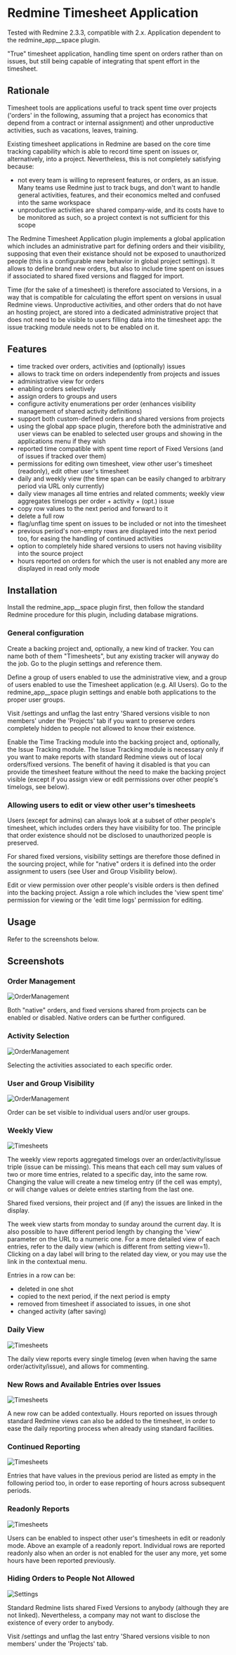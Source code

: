 # Redmine Timesheet Application

Tested with Redmine 2.3.3, compatible with 2.x.
Application dependent to the redmine_app__space plugin.

"True" timesheet application, handling time spent on orders rather than on issues, but still being capable of integrating that spent effort in the timesheet.

## Rationale

Timesheet tools are applications useful to track spent time over projects ('orders' in the following, assuming that a project has economics that depend from a contract or internal assignment) and other unproductive activities, such as vacations, leaves, training.

Existing timesheet applications in Redmine are based on the core time tracking capability which is able to record time spent on issues or, alternatively, into a project.
Nevertheless, this is not completely satisfying because:
* not every team is willing to represent features, or orders, as an issue. Many teams use Redmine just to track bugs, and don't want to handle general activities, features, and their economics melted and confused into the same workspace
* unproductive activities are shared company-wide, and its costs have to be monitored as such, so a project context is not sufficient for this scope

The Redmine Timesheet Application plugin implements a global application which includes an administrative part for defining orders and their visibility, supposing that even their existance should not be exposed to unauthorized people (this is a configurable new behavior in global project settings). 
It allows to define brand new orders, but also to include time spent on issues if associated to shared fixed versions and flagged for import.

Time (for the sake of a timesheet) is therefore associated to Versions, in a way that is compatible for calculating the effort spent on versions in usual Redmine views.
Unproductive activities, and other orders that do not have an hosting project, are stored into a dedicated administrative project that does not need to be visible to users filling data into the timesheet app: the issue tracking module needs not to be enabled on it.

## Features

* time tracked over orders, activities and (optionally) issues
* allows to track time on orders independently from projects and issues
* administrative view for orders
* enabling orders selectively
* assign orders to groups and users
* configure activity enumerations per order (enhances visibility management of shared activity definitions)
* support both custom-defined orders and shared versions from projects  
* using the global app space plugin, therefore both the administrative and user views can be enabled to selected user groups and showing in the applications menu if they wish
* reported time compatible with spent time report of Fixed Versions (and of issues if tracked over them)
* permissions for editing own timesheet, view other user's timesheet (readonly), edit other user's timesheet
* daily and weekly view (the time span can be easily changed to arbitrary period via URL only currently)
* daily view manages all time entries and related comments; weekly view aggregates timelogs per order + activity + (opt.) issue
* copy row values to the next period and forward to it
* delete a full row
* flag/unflag time spent on issues to be included or not into the timesheet
* previous period's non-empty rows are displayed into the next period too, for easing the handling of continued activities
* option to completely hide shared versions to users not having visibility into the source project
* hours reported on orders for which the user is not enabled any more are displayed in read only mode

## Installation

Install the redmine_app__space plugin first, then follow the standard Redmine procedure for this plugin, including database migrations.

### General configuration

Create a backing project and, optionally, a new kind of tracker. You can name both of them "Timesheets", but any existing tracker will anyway do the job. Go to the plugin settings and reference them.

Define a group of users enabled to use the administrative view, and a group of users enabled to use the Timesheet application (e.g. All Users). Go to the redmine_app__space plugin settings and enable both applications to the proper user groups.

Visit /settings and unflag the last entry 'Shared versions visible to non members' under the 'Projects' tab if you want to preserve orders completely hidden to people not allowed to know their existence.

Enable the Time Tracking module into the backing project and, optionally, the Issue Tracking module. 
The Issue Tracking module is necessary only if you want to make reports with standard Redmine views out of local orders/fixed versions. The benefit of having it disabled is that you can provide the timesheet feature without the need to make the backing project visible (except if you assign view or edit permissions over other people's timelogs, see below).

### Allowing users to edit or view other user's timesheets

Users (except for admins) can always look at a subset of other people's timesheet, which includes orders they have visibility for too. The principle that order existence should not be disclosed to unauthorized people is preserved.

For shared fixed versions, visibility settings are therefore those defined in the sourcing project, while for "native" orders it is defined into the order assignment to users (see User and Group Visibility below).

Edit or view permission over other people's visible orders is then defined into the backing project. Assign a role which includes the 'view spent time' permission for viewing or the 'edit time logs' permission for editing.

## Usage

Refer to the screenshots below.

## Screenshots

### Order Management

![OrderManagement](screenshots/AdministrativeView.png)

Both "native" orders, and fixed versions shared from projects can be enabled or disabled. Native orders can be further configured.

### Activity Selection

![OrderManagement](screenshots/ActivitySelection.png)

Selecting the activities associated to each specific order.

### User and Group Visibility

![OrderManagement](screenshots/OrderPermissions.png)

Order can be set visible to individual users and/or user groups.

### Weekly View

![Timesheets](screenshots/WeeklyView.png)

The weekly view reports aggregated timelogs over an order/activity/issue triple (issue can be missing). This means that each cell may sum values of two or more time entries, related to a specific day, into the same row. Changing the value will create a new timelog entry (if the cell was empty), or will change values or delete entries starting from the last one. 

Shared fixed versions, their project and (if any) the issues are linked in the display.

The week view starts from monday to sunday around the current day. It is also possible to have different period length by changing the 'view' parameter on the URL to a numeric one. For a more detailed view of each entries, refer to the daily view (which is different from setting view=1). Clicking on a day label will bring to the related day view, or you may use the link in the contextual menu.

Entries in a row can be:
* deleted in one shot
* copied to the next period, if the next period is empty
* removed from timesheet if associated to issues, in one shot
* changed activity (after saving)

### Daily View

![Timesheets](screenshots/DailyView.png)

The daily view reports every single timelog (even when having the same order/activity/issue), and allows for commenting.

### New Rows and Available Entries over Issues

![Timesheets](screenshots/NewEntries.png)

A new row can be added contextually. Hours reported on issues through standard Redmine views can also be added to the timesheet, in order to ease the daily reporting process when already using standard facilities.

### Continued Reporting

![Timesheets](screenshots/ContinuedReporting.png)

Entries that have values in the previous period are listed as empty in the following period too, in order to ease reporting of hours across subsequent periods.

### Readonly Reports

![Timesheets](screenshots/ReadOnly.png)

Users can be enabled to inspect other user's timesheets in edit or readonly mode. Above an example of a readonly report.
Individual rows are reported readonly also when an order is not enabled for the user any more, yet some hours have been reported previously.

### Hiding Orders to People Not Allowed

![Settings](screenshots/GlobalProjectSettings.png)

Standard Redmine lists shared Fixed Versions to anybody (although they are not linked). Nevertheless, a company may not want to disclose the existence of every order to anybody.

Visit /settings and unflag the last entry 'Shared versions visible to non members' under the 'Projects' tab.

